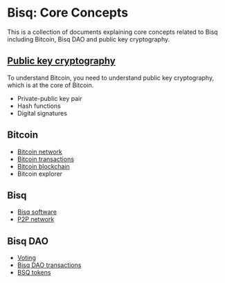 # Bisq: Core Concepts

This is a collection of documents explaining core concepts related to Bisq including Bitcoin, Bisq DAO and public key cryptography.

## [Public key cryptography](pkg.md)
To understand Bitcoin, you need to understand public key cryptography, which is at the core of Bitcoin.

- Private-public key pair
- Hash functions
- Digital signatures

## Bitcoin
- [Bitcoin network](btcnetwork.md)
- [Bitcoin transactions](bitcointx.md)
- [Bitcoin blockchain](bitcoinblockchain.md)
- Bitcoin explorer

## Bisq
- [Bisq software](bisqsoftware.md)
- [P2P network](bisqp2p.md)

## Bisq DAO
- [Voting](voting.md)
- [Bisq DAO transactions](bisqdaotx.md)
- [BSQ tokens](bsqtokens.md)

